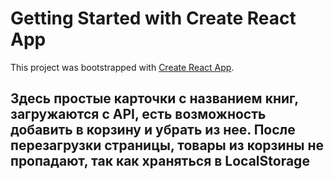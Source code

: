 # Getting Started with Create React App

This project was bootstrapped with [Create React App](https://github.com/facebook/create-react-app).

## Здесь простые карточки с названием книг, загружаются с API, есть возможность добавить в корзину и убрать из нее. После перезагрузки страницы, товары из корзины не пропадают, так как храняться в LocalStorage
